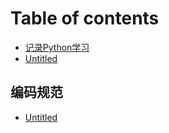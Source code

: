 # Table of contents

* [记录Python学习](README.md)
* [Untitled](untitled.md)

## 编码规范

* [Untitled](bian-ma-gui-fan/untitled.md)

